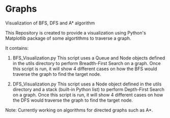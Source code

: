 # Graphs
Visualization of BFS, DFS and A* algorithm

This Repository is created to provide a visualization using Python's Matplotlib package of some algortithms to traverse a graph.

It contains:

1. BFS_Visualization.py
   This script uses a Queue and Node objects defined in the utils directory to perform Breadth-First Search on a graph. Once this script is run,
   it will show 4 different cases on how the BFS would traverse the graph to find the target node. 
   
2. DFS_Visualization.py
   This script uses a Node object defined in the utils directory and a stack (built-in Python list) to perform Depth-First Search on a graph. Once this script is run,
   it will show 4 different cases on how the DFS would traverse the graph to find the target node. 
   
Note: Currently working on algorithms for directed graphs such as A*. 
